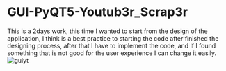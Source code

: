 # GUI-PyQT5-Youtub3r_Scrap3r

This is a 2days work, this time I wanted to start from the design of the application, I think is a best practice to starting the code after finished the designing process, after that I have to implement the code, and if I found something that is not good for the user experience I can change it easily.
![guiyt](https://user-images.githubusercontent.com/97179746/160294267-572cddf3-1508-436e-a112-1d28cf686bdf.png)
